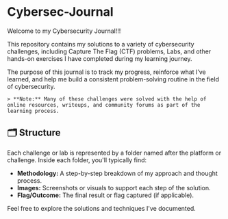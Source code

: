 # Cybersec-Journal

Welcome to my Cybersecurity Journal!!!

This repository contains my solutions to a variety of cybersecurity challenges, including Capture The Flag (CTF) problems, Labs, and other hands-on exercises I have completed during my learning journey.

The purpose of this journal is to track my progress, reinforce what I’ve learned, and help me build a consistent problem-solving routine in the field of cybersecurity.

    > **Note:** Many of these challenges were solved with the help of online resources, writeups, and community forums as part of the learning process.

## 🗂 Structure

Each challenge or lab is represented by a folder named after the platform or challenge. Inside each folder, you'll typically find:

- **Methodology:** A step-by-step breakdown of my approach and thought process.
- **Images:** Screenshots or visuals to support each step of the solution.
- **Flag/Outcome:** The final result or flag captured (if applicable).

Feel free to explore the solutions and techniques I've documented.
